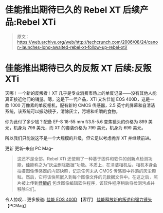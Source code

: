 # 佳能推出期待已久的 Rebel XT 后续产品:Rebel XTi

> 原文：<https://web.archive.org/web/http://techcrunch.com/2006/08/24/canon-launches-long-awaited-rebel-xt-follow-up-rebel-xti/>

# 佳能推出期待已久的反叛 XT 后续:反叛 XTi

天哪！一个新的反叛者！XT 几乎是专业消费市场上的单反记录——没有其他人能真正接近他们的销量。嗯，这是下一代产品，XTi 又名佳能 EOS 400D，这是一款 1000 万像素的单反相机，配有新的 CMOS 传感器，2.5 英寸的屏幕和自清洁系统，该系统可以振动镜子，清除灰尘，污垢和咀嚼的食物。

你为此付了多少钱？配备 EF-S 18-55 mm f/3.5-5.6 变焦镜头的价格为 899 美元，机身为 799 美元，而 XT 的套装价格为 799 美元，机身为 699 美元。

所以我们只能说这不是一个大规模的升级，但它足以考虑抛弃 XT 并继续前进。

更新
 更新–来自 PC Mag–

> 这还不是全部。Rebel XTi 还使用了一种基于固件和软件的创新点检测功能，佳能称之为“灰尘删除数据”功能。本质上，在清洁相机后，相机本身会拍摄图像传感器的内部快照，记录任何未从 CMOS 传感器中抖落的灰尘颗粒。然后，它将该快照嵌入到每个图像文件的元数据文件中。在这之后，照片被上传到[佳能的](https://web.archive.org/web/20201126014517/https://crunchbase.com/organization/canon) 包含图像编辑软件程序，该软件程序稍后将检测污点并移除它们。

令人惊叹…
更多报道:
[佳能 EOS 400D](https://web.archive.org/web/20201126014517/http://www.livingroom.org.au/photolog/reviews/canon/canon_eos_400d.php) 【客厅】
[佳能释放新的叛逆和强力镜头](https://web.archive.org/web/20201126014517/http://www.pcmag.com/article2/0,1895,2007681,00.asp)【PCMag】